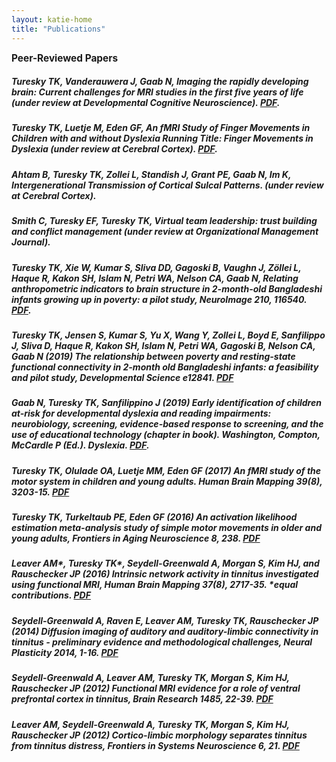 ```yaml
---
layout: katie-home
title: "Publications"
---
```


<span style="font-weight: bold; font-size:1.1em;">Peer-Reviewed Papers</span>  

##### Turesky TK, Vanderauwera J, Gaab N, Imaging the rapidly developing brain: Current challenges for MRI studies in the first five years of life (under review at Developmental Cognitive Neuroscience). [PDF](pdfs/Turesky_etal,2020c.pdf).

##### Turesky TK, Luetje M, Eden GF, An fMRI Study of Finger Movements in Children with and without Dyslexia Running Title: Finger Movements in Dyslexia (under review at Cerebral Cortex). [PDF](pdfs/Turesky_etal,2020b.pdf).

##### Ahtam B, Turesky TK, Zollei L, Standish J, Grant PE, Gaab N, Im K, Intergenerational Transmission of Cortical Sulcal Patterns. (under review at Cerebral Cortex).

##### Smith C, Turesky EF, Turesky TK, Virtual team leadership: trust building and conflict management (under review at Organizational Management Journal).

##### Turesky TK, Xie W, Kumar S, Sliva DD, Gagoski B, Vaughn J, Zöllei L, Haque R, Kakon SH, Islam N, Petri WA, Nelson CA, Gaab N, Relating anthropometric indicators to brain structure in 2-month-old Bangladeshi infants growing up in poverty: a pilot study, NeuroImage 210, 116540. [PDF](pdfs/Turesky_etal,2020.pdf). 

##### Turesky TK, Jensen S, Kumar S, Yu X, Wang Y, Zollei L, Boyd E, Sanfilippo J, Sliva D, Haque R, Kakon SH, Islam N, Petri WA, Gagoski B, Nelson CA, Gaab N (2019) The relationship between poverty and resting-state functional connectivity in 2-month old Bangladeshi infants: a feasibility and pilot study, Developmental Science e12841. [PDF](pdfs/Turesky_etal,2019.pdf)

##### Gaab N, Turesky TK, Sanfilippino J (2019) Early identification of children at-risk for developmental dyslexia and reading impairments: neurobiology, screening, evidence-based response to screening, and the use of educational technology (chapter in book). Washington, Compton, McCardle P (Ed.). Dyslexia. [PDF](pdfs/Gaab_etal-chapter.pdf).

##### Turesky TK, Olulade OA, Luetje MM, Eden GF (2017) An fMRI study of the motor system in children and young adults. Human Brain Mapping 39(8), 3203-15. [PDF](pdfs/Turesky_etal,2017.pdf)

##### Turesky TK, Turkeltaub PE, Eden GF (2016) An activation likelihood estimation meta-analysis study of simple motor movements in older and young adults, Frontiers in Aging Neuroscience 8, 238. [PDF](pdfs/Turesky_etal,2016.pdf)

##### Leaver AM\*, Turesky TK\*, Seydell-Greenwald A, Morgan S, Kim HJ, and Rauschecker JP (2016) Intrinsic network activity in tinnitus investigated using functional MRI, Human Brain Mapping 37(8), 2717-35. *equal contributions. [PDF](pdfs/Leaver&Turesky_etal,2016.pdf)

##### Seydell-Greenwald A, Raven E, Leaver AM, Turesky TK, Rauschecker JP (2014) Diffusion imaging of auditory and auditory-limbic connectivity in tinnitus - preliminary evidence and methodological challenges, Neural Plasticity 2014, 1-16. [PDF](pdfs/Seydell-Greenwald_etal,2014.pdf)

##### Seydell-Greenwald A, Leaver AM, Turesky TK, Morgan S, Kim HJ, Rauschecker JP (2012) Functional MRI evidence for a role of ventral prefrontal cortex in tinnitus, Brain Research 1485, 22-39. [PDF](pdfs/Seydell-Greenwald_etal,2012.pdf)

##### Leaver AM, Seydell-Greenwald A, Turesky TK, Morgan S, Kim HJ, Rauschecker JP (2012) Cortico-limbic morphology separates tinnitus from tinnitus distress, Frontiers in Systems Neuroscience 6, 21. [PDF](pdfs/Leaver_etal,2012.pdf)




<!--stackedit_data:
eyJoaXN0b3J5IjpbLTYxOTc0MjMyOCwxODcwOTgyMzI2LDc4Nz
Q2NjY0N119
-->
